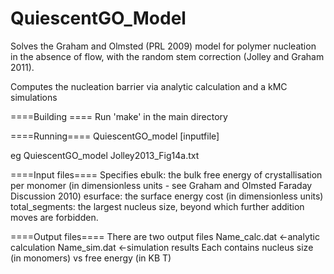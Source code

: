 # QuiescentGO_Model
Solves the Graham and Olmsted (PRL 2009) model for polymer nucleation in the absence of flow, with the random stem correction (Jolley and Graham 2011).

Computes the nucleation barrier via analytic calculation and a kMC simulations



====Building ====
Run 'make' in the main directory

====Running====
QuiescentGO_model [inputfile]

eg
QuiescentGO_model Jolley2013_Fig14a.txt 




====Input files====
Specifies
ebulk: the bulk free energy of crystallisation per monomer (in dimensionless units - see Graham and Olmsted Faraday Discussion 2010)
esurface: the surface energy cost (in dimensionless units)
total_segments: the largest nucleus size, beyond which further addition moves are forbidden.


====Output files====
There are two output files
Name_calc.dat   <-analytic calculation
Name_sim.dat    <-simulation results
Each contains nucleus size (in monomers) vs free energy (in KB T)
